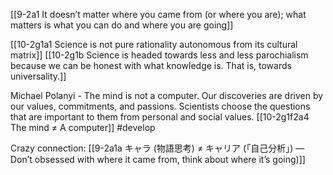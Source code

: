 [[9-2a1 It doesn’t matter where you came from (or where you are); what matters is what you can do and where you are going]]

[[10-2g1a1 Science is not pure rationality autonomous from its cultural matrix]]
[[10-2g1b Science is headed towards less and less parochialism because we can be honest with what knowledge is. That is, towards universality.]]

Michael Polanyi - The mind is not a computer. Our discoveries are driven by our values, commitments, and passions. Scientists choose the questions that are important to them from personal and social values. 
	[[10-2g1f2a4 The mind ≠ A computer]]
#develop 

Crazy connection:
[[9-2a1a キャラ (物語思考) ≠ キャリア (「自己分析」) — Don’t obsessed with where it came from, think about where it’s going)]]
